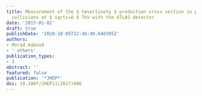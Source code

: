 ```yaml
---
title: Measurement of the $ tøverlinetγ $ production cross section in proton-proton
  collisions at $ sqrts=8 $ TeV with the ATLAS detector
date: '2017-01-01'
draft: true
publishDate: '2020-10-05T22:46:49.640395Z'
authors:
- Morad Aaboud
- ' others'
publication_types:
- 2
abstract: ''
featured: false
publication: '*JHEP*'
doi: 10.1007/JHEP11(2017)086
---
```



